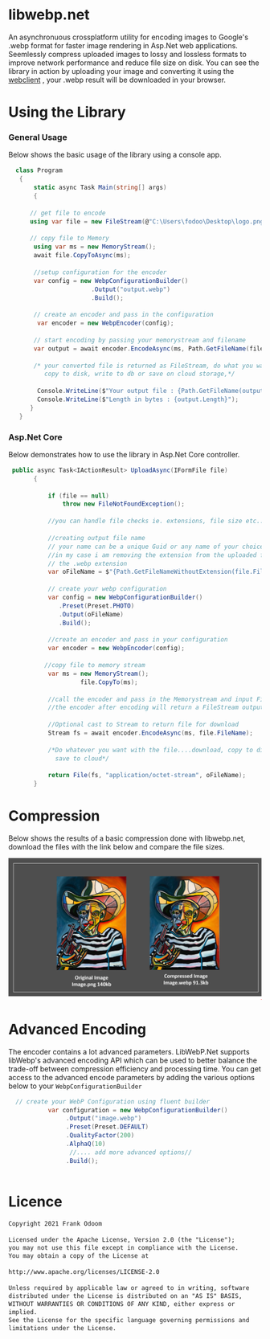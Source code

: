 # libwebp.net
An asynchronuous crossplatform utility for encoding images to Google's .webp format for faster image rendering in Asp.Net web applications. Seemlessly compress uploaded images to lossy and lossless formats to improve network performance and reduce file size on disk. You can see the library in action by uploading your image and converting it using the [webclient](http://libwebp.azurewebsites.net/) , your .webp result will be downloaded in your browser.
 
 # Using the Library
 
### General Usage
Below shows the basic usage of the library using a console app.
 
 ```csharp
   class Program
    {
        static async Task Main(string[] args)
        {

       // get file to encode
       using var file = new FileStream(@"C:\Users\fodoo\Desktop\logo.png", FileMode.Open);

       // copy file to Memory
        using var ms = new MemoryStream();
        await file.CopyToAsync(ms);
           
        //setup configuration for the encoder
        var config = new WebpConfigurationBuilder()
                        .Output("output.webp")
                        .Build();
                        
        // create an encoder and pass in the configuration
         var encoder = new WebpEncoder(config);

        // start encoding by passing your memorystream and filename      
        var output = await encoder.EncodeAsync(ms, Path.GetFileName(file.Name));

        /* your converted file is returned as FileStream, do what you want download,
           copy to disk, write to db or save on cloud storage,*/  
              
         Console.WriteLine($"Your output file : {Path.GetFileName(output.Name)}");
         Console.WriteLine($"Length in bytes : {output.Length}");
       }
    }
```

### Asp.Net Core 
Below demonstrates how to use the library in Asp.Net Core controller.
 
 ```csharp
  public async Task<IActionResult> UploadAsync(IFormFile file)
        {

            if (file == null)
                throw new FileNotFoundException();

            //you can handle file checks ie. extensions, file size etc..
            
            //creating output file name
            // your name can be a unique Guid or any name of your choice with .webp extension..eg output.webp
            //in my case i am removing the extension from the uploaded file and appending
            // the .webp extension
            var oFileName = $"{Path.GetFileNameWithoutExtension(file.FileName)}.webp";

            // create your webp configuration
            var config = new WebpConfigurationBuilder()
               .Preset(Preset.PHOTO)
               .Output(oFileName)
               .Build();
            
            //create an encoder and pass in your configuration
            var encoder = new WebpEncoder(config);
            
           //copy file to memory stream
            var ms = new MemoryStream();
                     file.CopyTo(ms);
            
            //call the encoder and pass in the Memorystream and input FileName
            //the encoder after encoding will return a FileStream output
            
            //Optional cast to Stream to return file for download
            Stream fs = await encoder.EncodeAsync(ms, file.FileName);

            /*Do whatever you want with the file....download, copy to disk or 
              save to cloud*/

            return File(fs, "application/octet-stream", oFileName);
        }   
```

# Compression
  Below shows the results of a basic compression done with libwebp.net, download the files with the link below and compare the file sizes.
  
 <img src="https://github.com/frankodoom/libwebp.net/blob/main/src/docs/eg.PNG">

# Advanced Encoding
The encoder contains a lot advanced parameters. LibWebP.Net supports libWebp's advanced encoding API which can be used to better balance the trade-off between compression efficiency and processing time. You can get access to the advanced encode  parameters by adding the various options below to your ```WebpConfigurationBuilder```


 ```csharp
   // create your WebP Configuration using fluent builder 
            var configuration = new WebpConfigurationBuilder()
                 .Output("image.webp")
                 .Preset(Preset.DEFAULT)
                 .QualityFactor(200)
                 .AlphaQ(10)
                  //.... add more advanced options//
                 .Build();
               
```

# Licence

````
Copyright 2021 Frank Odoom

Licensed under the Apache License, Version 2.0 (the "License");
you may not use this file except in compliance with the License.
You may obtain a copy of the License at

http://www.apache.org/licenses/LICENSE-2.0

Unless required by applicable law or agreed to in writing, software
distributed under the License is distributed on an "AS IS" BASIS,
WITHOUT WARRANTIES OR CONDITIONS OF ANY KIND, either express or implied.
See the License for the specific language governing permissions and
limitations under the License.
````
